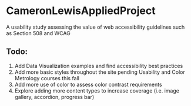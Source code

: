 # CameronLewisAppliedProject
A usability study assessing the value of web accessibility guidelines such as Section 508 and WCAG

## Todo:
1. Add Data Visualization examples and find accessibility best practices
2. Add more basic styles throughout the site pending Usability and Color Metrology courses this fall
3. Add more use of color to assess color contrast requirements
4. Explore adding more content types to increase coverage (i.e. image gallery, accordion, progress bar)
